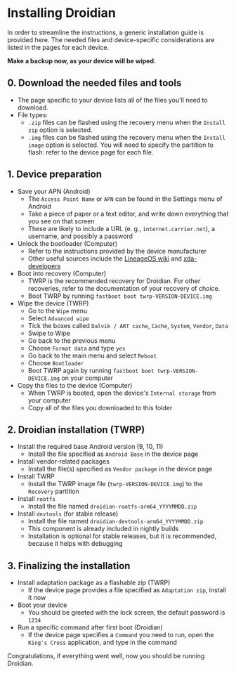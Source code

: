# Installing Droidian

In order to streamline the instructions, a generic installation guide is provided here. The needed files and device-specific considerations are listed in the pages for each device.

**Make a backup now, as your device will be wiped.**

## 0. Download the needed files and tools
- The page specific to your device lists all of the files you'll need to download.
- File types: 
    - `.zip` files can be flashed using the recovery menu when the `Install zip` option is selected. 
    - `.img` files can be flashed using the recovery menu when the `Install image` option is selected. You will need to specify the partition to flash: refer to the device page for each file.

## 1. Device preparation
- Save your APN (Android)
    - The `Access Point Name` or `APN` can be found in the Settings menu of Android
    - Take a piece of paper or a text editor, and write down everything that you see on that screen
    - These are likely to include a URL (e. g., `internet.carrier.net`), a username, and possibly a password
- Unlock the bootloader (Computer)
    - Refer to the instructions provided by the device manufacturer
    - Other useful sources include the [LineageOS wiki](https://wiki.lineageos.org/devices/) and [xda-developers](https://www.xda-developers.com/search2/)
- Boot into recovery (Computer)
    - TWRP is the recommended recovery for Droidian. For other recoveries, refer to the documentation of your recovery of choice.
    - Boot TWRP by running `fastboot boot twrp-VERSION-DEVICE.img`
- Wipe the device (TWRP)
    - Go to the `Wipe` menu
    - Select `Advanced wipe`
    - Tick the boxes called `Dalvik / ART cache`, `Cache`, `System`, `Vendor`, `Data`
    - Swipe to Wipe
    - Go back to the previous menu
    - Choose `Format data` and type `yes`
    - Go back to the main menu and select `Reboot`
    - Choose `Bootloader`
    - Boot TWRP again by running `fastboot boot twrp-VERSION-DEVICE.img` on your computer
- Copy the files to the device  (Computer)
    - When TWRP is booted, open the device's `Internal storage` from your computer
    - Copy all of the files you downloaded to this folder

## 2. Droidian installation (TWRP)
- Install the required base Android version (9, 10, 11)
    - Install the file specified as `Android Base` in the device page
- Install vendor-related packages
    - Install the file(s) specified as `Vendor package` in the device page
- Install TWRP
    - Install the TWRP image file (`twrp-VERSION-DEVICE.img`) to the `Recovery` partition
- Install `rootfs`
    - Install the file named `droidian-rootfs-arm64_YYYYMMDD.zip`
- Install `devtools` (for stable release)
    - Install the file named `droidian-devtools-arm64_YYYYMMDD.zip`
    - This component is already included in nightly builds
    - Installation is optional for stable releases, but it is recommended, because it helps with debugging

## 3. Finalizing the installation
- Install adaptation package as a flashable zip (TWRP)
    - If the device page provides a file specified as `Adaptation zip`, install it now
- Boot your device
    - You should be greeted with the lock screen, the default password is `1234`
- Run a specific command after first boot (Droidian)
    - If the device page specifies a `Command` you need to run, open the `King's Cross` application, and type in the command
    
Congratulations, if everything went well, now you should be running Droidian.
